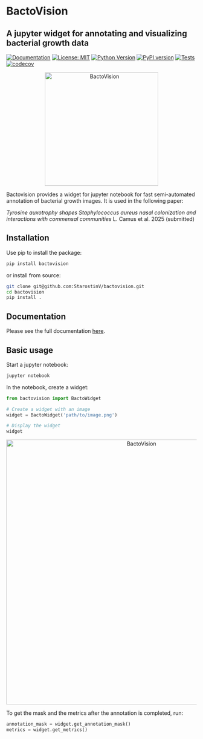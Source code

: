 # BactoVision
## A jupyter widget for annotating and visualizing bacterial growth data

[![Documentation](https://img.shields.io/badge/docs-mkdocs-blue)](https://StarostinV.github.io/bactovision/)
[![License: MIT](https://img.shields.io/badge/License-MIT-yellow.svg)](https://opensource.org/licenses/MIT)
[![Python Version](https://img.shields.io/badge/python-3.8%2B-blue)](https://www.python.org/downloads/)
[![PyPI version](https://badge.fury.io/py/bactovision.svg)](https://badge.fury.io/py/bactovision)
[![Tests](https://github.com/StarostinV/bactovision/actions/workflows/test.yml/badge.svg)](https://github.com/StarostinV/bactovision/actions/workflows/test.yml)
[![codecov](https://codecov.io/gh/StarostinV/bactovision/branch/main/graph/badge.svg)](https://codecov.io/gh/StarostinV/bactovision)


<p align="center">
  <img src="docs/images/bactovision-logo.png" width="300" alt="BactoVision">
</p>


Bactovision provides a widget for jupyter notebook for fast semi-automated annotation of bacterial growth images. It is used in the following paper:

_Tyrosine auxotrophy shapes Staphylococcus aureus nasal colonization and interactions with commensal communities_ L. Camus et al. 2025 (submitted)


## Installation

Use pip to install the package:

```bash
pip install bactovision
```

or install from source:

```bash
git clone git@github.com:StarostinV/bactovision.git
cd bactovision
pip install .
```

## Documentation

Please see the full documentation [here](https://StarostinV.github.io/bactovision/).

## Basic usage

Start a jupyter notebook:

```bash
jupyter notebook
```

In the notebook, create a widget:

```python
from bactovision import BactoWidget

# Create a widget with an image
widget = BactoWidget('path/to/image.png')

# Display the widget
widget
```

<p align="center">
  <img src="docs/images/widget-cut.png" width="700" alt="BactoVision">
</p>


To get the mask and the metrics after the annotation is completed, run:

```python
annotation_mask = widget.get_annotation_mask()
metrics = widget.get_metrics()
```
